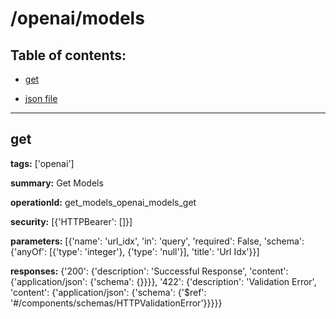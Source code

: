 # /openai/models

## Table of contents:
- [get](#get)

- [json file](./_openai_models.json)

---
<a name="get"></a>
## get

**tags:** ['openai']

**summary:** Get Models

**operationId:** get_models_openai_models_get

**security:** [{'HTTPBearer': []}]

**parameters:** [{'name': 'url_idx', 'in': 'query', 'required': False, 'schema': {'anyOf': [{'type': 'integer'}, {'type': 'null'}], 'title': 'Url Idx'}}]

**responses:** {'200': {'description': 'Successful Response', 'content': {'application/json': {'schema': {}}}}, '422': {'description': 'Validation Error', 'content': {'application/json': {'schema': {'$ref': '#/components/schemas/HTTPValidationError'}}}}}


